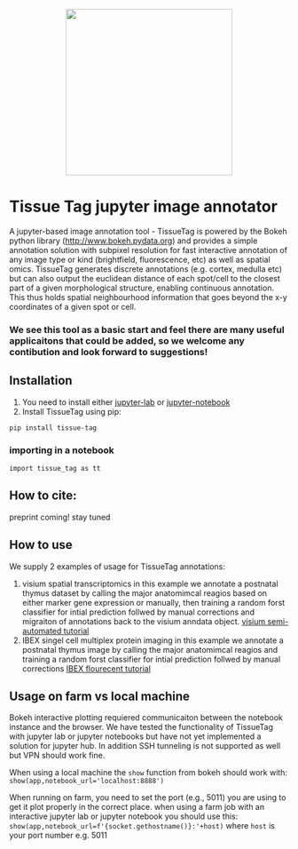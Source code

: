 <p align="center">
	<img src="https://github.com/nadavyayon/TissueTag/blob/main/tissueTag_logo.png" width="300" >
</p>

# Tissue Tag jupyter image annotator
A jupyter-based image annotation tool - TissueTag is powered by the Bokeh python library (http://www.bokeh.pydata.org) and provides a simple annotation solution with subpixel resolution for fast interactive annotation of any image type or kind (brightfield, fluorescence, etc) as well as spatial omics. TissueTag generates discrete annotations (e.g. cortex, medulla etc) but can also output the euclidean distance of each spot/cell to the closest part of a given morphological structure, enabling continuous annotation. This thus holds spatial neighbourhood information that goes beyond the x-y coordinates of a given spot or cell. 

### We see this tool as a basic start and feel there are many useful applicaitons that could be added, so we welcome any contibution and look forward to suggestions!

## Installation

1) You need to install either [jupyter-lab](https://jupyter.org/install) or [jupyter-notebook](https://jupyter.org/install)
2) Install TissueTag using pip:
```
pip install tissue-tag
```

### importing in a notebook 
`import tissue_tag as tt`

## How to cite:
preprint coming! stay tuned

## How to use 
We supply 2 examples of usage for TissueTag annotations: 
1) visium spatial transcriptomics
   in this example we annotate a postnatal thymus dataset by calling the major anatomimcal reagios based on either marker gene expression or manually, then training a random forst classifier for intial prediction follwed by manual corrections and migraiton of annotations back to the visium anndata object.
   [visium semi-automated tutorial](https://github.com/nadavyayon/TissueTag/blob/main/Tutorials/image_annotation_tutorial_visium_semi_automated.ipynb)
3) IBEX singel cell multiplex protein imaging
   in this example we annotate a postnatal thymus image by calling the major anatomimcal reagios and training a random forst classifier for intial prediction follwed by manual corrections
   [IBEX flourecent tutorial](https://github.com/nadavyayon/TissueTag/blob/main/Tutorials/image_annotation_tutorial_flourscent_final.ipynb)

## Usage on farm vs local machine 
Bokeh interactive plotting requiered communicaiton between the notebook instance and the browser. 
We have tested the functionality of TissueTag with jupyter lab or jupyter notebooks but have not yet implemented a solution for jupyter hub.
In addition SSH tunneling is not supported as well but VPN should work fine. 

When using a local machine the `show` function from bokeh should work with:
`show(app,notebook_url='localhost:8888')` 


When running on farm, you need to set the port (e.g., 5011) you are using to get it plot properly in the correct place.
when using a farm job with an interactive jupyter lab or jupyter notebook you should use this:
`show(app,notebook_url=f'{socket.gethostname()}:'+host)`
where `host` is your port number e.g. 5011
